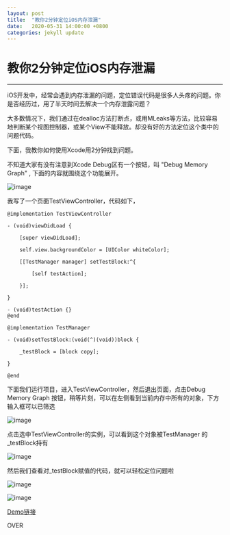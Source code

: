 ```yaml
---
layout: post
title:  "教你2分钟定位iOS内存泄漏"
date:   2020-05-31 14:00:00 +0800
categories: jekyll update
---
```



# 教你2分钟定位iOS内存泄漏

---
iOS开发中，经常会遇到内存泄漏的问题，定位错误代码是很多人头疼的问题。你是否经历过，用了半天时间去解决一个内存泄露问题？

大多数情况下，我们通过在dealloc方法打断点，或用MLeaks等方法，比较容易地判断某个视图控制器，或某个View不能释放。却没有好的方法定位这个类中的问题代码。

下面，我教你如何使用Xcode用2分钟找到问题。

不知道大家有没有注意到Xcode Debug区有一个按钮，叫 "Debug Memory Graph" , 下面的内容就围绕这个功能展开。

![image](https://upload-images.jianshu.io/upload_images/6737045-8ea781ef6b064cf0.png?imageMogr2/auto-orient/strip%7CimageView2/2/w/1240)

我写了一个页面TestViewController，代码如下，

```
@implementation TestViewController

- (void)viewDidLoad {

    [super viewDidLoad];

    self.view.backgroundColor = [UIColor whiteColor];

    [[TestManager manager] setTestBlock:^{

        [self testAction];

    }];

}

- (void)testAction {}
@end

```

```
@implementation TestManager

- (void)setTestBlock:(void(^)(void))block {

    _testBlock = [block copy];

}

@end

```

下面我们运行项目，进入TestViewController，然后退出页面，点击Debug Memory Graph 按钮，稍等片刻，可以在左侧看到当前内存中所有的对象，下方输入框可以已筛选

![image](https://upload-images.jianshu.io/upload_images/6737045-84bba31abb1846b2.png?imageMogr2/auto-orient/strip%7CimageView2/2/w/1240)

点击选中TestViewController的实例，可以看到这个对象被TestManager 的_testBlock持有

![image](https://upload-images.jianshu.io/upload_images/6737045-0d9c9a43a38ef226.png?imageMogr2/auto-orient/strip%7CimageView2/2/w/1240)

然后我们查看对_testBlock赋值的代码，就可以轻松定位问题啦

![image](https://upload-images.jianshu.io/upload_images/6737045-808d811f97c2c744.png?imageMogr2/auto-orient/strip%7CimageView2/2/w/1240)

![image](https://upload-images.jianshu.io/upload_images/6737045-ddedde732b22421f.png?imageMogr2/auto-orient/strip%7CimageView2/2/w/1240)

[Demo链接](https://github.com/sxsdjkk/DebugMemoryGraph)

OVER 
